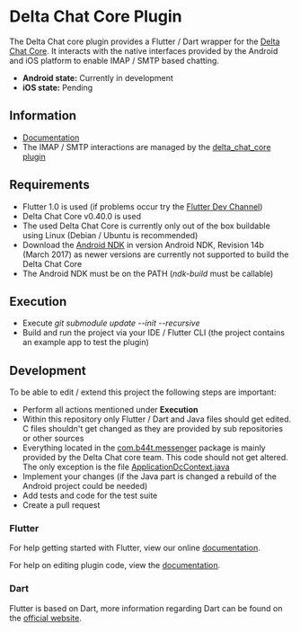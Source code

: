 # Delta Chat Core Plugin

The Delta Chat core plugin provides a Flutter / Dart wrapper for the [Delta Chat Core](https://github.com/deltachat/deltachat-core). 
It interacts with the native interfaces provided by the Android and iOS platform to enable IMAP / SMTP based chatting.

- **Android state:** Currently in development
- **iOS state:** Pending

## Information
- [Documentation](https://confluence-public.open-xchange.com/display/COIPublic/OX+Talk+Mobile+App)
- The IMAP / SMTP interactions are managed by the [delta_chat_core plugin](https://github.com/open-xchange/flutter-deltachat-core)

## Requirements
- Flutter 1.0 is used (if problems occur try the [Flutter Dev Channel](https://github.com/flutter/flutter/wiki/Flutter-build-release-channels))
- Delta Chat Core v0.40.0 is used
- The used Delta Chat Core is currently only out of the box buildable using Linux (Debian / Ubuntu is recommended)
- Download the [Android NDK](https://developer.android.com/ndk/downloads/older_releases) in version Android NDK, Revision 14b (March 2017) as newer versions are currently not supported to build the Delta Chat Core
- The Android NDK must be on the PATH (*ndk-build* must be callable)

## Execution
- Execute *git submodule update --init --recursive*
- Build and run the project via your IDE / Flutter CLI (the project contains an example app to test the plugin)

## Development
To be able to edit / extend this project the following steps are important:

- Perform all actions mentioned under **Execution**
- Within this repository only Flutter / Dart and Java files should get edited. C files shouldn't get changed as they are provided by sub repositories or other sources
- Everything located in the [com.b44t.messenger](https://github.com/open-xchange/flutter-deltachat-core/tree/master/android/src/main/java/com/b44t/messenger) package is mainly provided by the Delta Chat core team. This code should not get altered. The only exception is the file [ApplicationDcContext.java](https://github.com/open-xchange/flutter-deltachat-core/blob/master/android/src/main/java/com/b44t/messenger/ApplicationDcContext.java)
- Implement your changes (if the Java part is changed a rebuild of the Android project could be needed)
- Add tests and code for the test suite
- Create a pull request

### Flutter 

For help getting started with Flutter, view our online
[documentation](https://flutter.io/).

For help on editing plugin code, view the [documentation](https://flutter.io/developing-packages/#edit-plugin-package).

### Dart

Flutter is based on Dart, more information regarding Dart can be found on the [official website](https://www.dartlang.org/).
